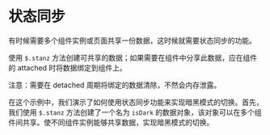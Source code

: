 <template is="exm-article">
<a href="../../publics/examples/sync-state/demo.html" preview></a>
<a href="../../publics/examples/sync-state/is-dark.js"></a>
<a href="../../publics/examples/sync-state/simple-btn.html" main></a>
<a href="../../publics/examples/sync-state/switch-dark.html"></a>
</template>

# 状态同步

有时候需要多个组件实例或页面共享一份数据，这时候就需要状态同步的功能。

使用 `$.stanz` 方法创建可共享的数据；如果需要在组件中分享此数据，应在组件的 attached 时将数据绑定到组件上。

注意：需要在 detached 周期将绑定的数据清除，不然会内存泄露。

在这个示例中，我们演示了如何使用状态同步功能来实现暗黑模式的切换。首先，我们使用 `$.stanz` 方法创建了一个名为 `isDark` 的数据对象，该对象可以在多个组件间共享。使不同组件实例能够共享数据，实现暗黑模式的切换。